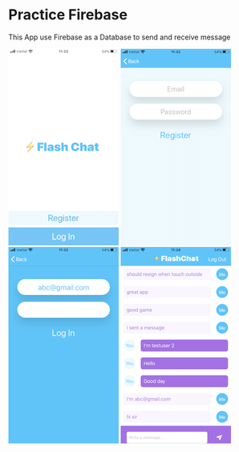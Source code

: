 # Practice Firebase

This App use Firebase as a Database to send and receive message

![welcome_screen](https://github.com/EdwardPhaniOS/FlashChat_iOS13/blob/master/Flash%20Chat%20iOS13/Images/welcome_screen.PNG)
![welcome_screen](https://github.com/EdwardPhaniOS/FlashChat_iOS13/blob/master/Flash%20Chat%20iOS13/Images/register_screen.PNG)
![welcome_screen](https://github.com/EdwardPhaniOS/FlashChat_iOS13/blob/master/Flash%20Chat%20iOS13/Images/login_screen.PNG)
![welcome_screen](https://github.com/EdwardPhaniOS/FlashChat_iOS13/blob/master/Flash%20Chat%20iOS13/Images/chat_screen.PNG)
